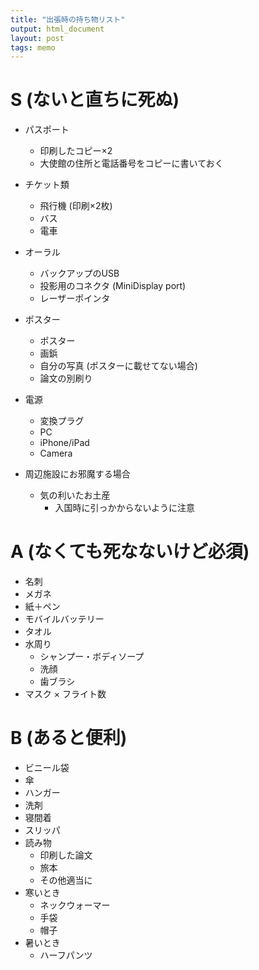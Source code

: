 ```yaml
---
title: "出張時の持ち物リスト"
output: html_document
layout: post
tags: memo
---
```


# S (ないと直ちに死ぬ)
- パスポート
    - 印刷したコピー×2
    - 大使館の住所と電話番号をコピーに書いておく
- チケット類
    - 飛行機 (印刷×2枚)
    - バス
    - 電車
- オーラル
    - バックアップのUSB
    - 投影用のコネクタ (MiniDisplay port)
    - レーザーポインタ
- ポスター
    - ポスター
    - 画鋲
    - 自分の写真 (ポスターに載せてない場合)
    - 論文の別刷り
- 電源
    - 変換プラグ
    - PC
    - iPhone/iPad
    - Camera

- 周辺施設にお邪魔する場合
    - 気の利いたお土産
        - 入国時に引っかからないように注意


# A (なくても死なないけど必須)
- 名刺
- メガネ
- 紙＋ペン
- モバイルバッテリー
- タオル
- 水周り
    - シャンプー・ボディソープ
    - 洗顔
    - 歯ブラシ
- マスク × フライト数

# B (あると便利)
- ビニール袋
- 傘
- ハンガー
- 洗剤
- 寝間着
- スリッパ
- 読み物
    - 印刷した論文
    - 旅本
    - その他適当に
- 寒いとき
    - ネックウォーマー
    - 手袋
    - 帽子
- 暑いとき
    - ハーフパンツ
